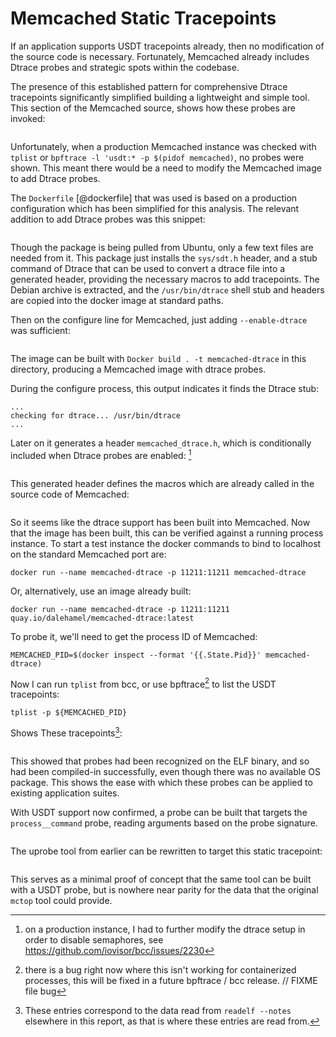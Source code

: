 # Memcached Static Tracepoints

If an application supports USDT tracepoints already, then no
modification of the source code is necessary. Fortunately, Memcached
already includes Dtrace probes and strategic spots within the codebase.

The presence of this established pattern for comprehensive Dtrace
tracepoints significantly simplified building a lightweight and simple
tool. This section of the Memcached source, shows how these probes are
invoked:

```{.c include=src/memcached/memcached.c startLine=1358 endLine=1386}
```

Unfortunately, when a production Memcached instance was checked with `tplist`
or `bpftrace -l 'usdt:* -p $(pidof memcached)`, no probes were shown. This
meant there would be a need to modify the Memcached image to add Dtrace probes.

The `Dockerfile` [@dockerfile] that was used is based on a production
configuration which has been simplified for this analysis. The relevant
addition to add Dtrace probes was this snippet:

```{.bash include=src/docker/Dockerfile startLine=9 endLine=14}
```
Though the package is being pulled from Ubuntu, only a few text files
are needed from it. This package just installs the `sys/sdt.h` header, and
a stub command of Dtrace that can be used to convert a dtrace file into
a generated header, providing the necessary macros to add tracepoints.
The Debian archive is extracted, and the `/usr/bin/dtrace` shell stub and
headers are copied into the docker image at standard paths.

Then on the configure line for Memcached, just adding `--enable-dtrace` was
sufficient:

```{.bash include=src/docker/Dockerfile startLine=54 endLine=61}
```

The image can be built with `Docker build . -t memcached-dtrace` in this
directory, producing a Memcached image with dtrace probes.

During the configure process, this output indicates it finds the Dtrace stub:

```
...
checking for dtrace... /usr/bin/dtrace
...
```

Later on it generates a header `memcached_dtrace.h`, which is conditionally
included when Dtrace probes are enabled: [^9]

```{.bash include=src/dtrace-generate.txt}
```

This generated header defines the macros which are already called in the
source code of Memcached:


```{.c include=src/memcached_dtrace.h startLine=93 endLine=95}
```

So it seems like the dtrace support has been built into Memcached. Now that
the image has been built, this can be verified against a running process
instance. To start a test instance the docker commands to bind to localhost on
the standard Memcached port are:

```
docker run --name memcached-dtrace -p 11211:11211 memcached-dtrace
```

Or, alternatively, use an image already built:

```
docker run --name memcached-dtrace -p 11211:11211 quay.io/dalehamel/memcached-dtrace:latest
```

To probe it, we'll need to get the process ID of Memcached:

```
MEMCACHED_PID=$(docker inspect --format '{{.State.Pid}}' memcached-dtrace)
```

Now I can run `tplist` from bcc, or use bpftrace[^8] to list the USDT
tracepoints:

```
tplist -p ${MEMCACHED_PID}
```

Shows These tracepoints[^16]:

```{.bash include=src/tracepoints.txt}
```

This showed that probes had been recognized on the ELF binary, and so had
been compiled-in successfully, even though there was no available OS
package. This shows the ease with which these probes can be applied to
existing application suites.

With USDT support now confirmed, a probe can be built that targets the
`process__command` probe, reading arguments based on the probe signature.

```{.c include=src/memcached/memcached_dtrace.d startLine=168 endLine=174}
```

The uprobe tool from earlier can be rewritten to target this static tracepoint:

```{.awk include=src/mcsnoop-usdt.bt}
```

This serves as a minimal proof of concept that the same tool can be built with
a USDT probe, but is nowhere near parity for the data that the original `mctop`
tool could provide.

[^8]: there is a bug right now where this isn't working for
      containerized processes, this will be fixed in a future bpftrace /
      bcc release. // FIXME file bug
[^9]: on a production instance, I had to further modify the dtrace setup in
      order to disable semaphores, see https://github.com/iovisor/bcc/issues/2230
[^16]: These entries correspond to the data read from `readelf --notes`
      elsewhere in this report, as that is where these entries are read from.

